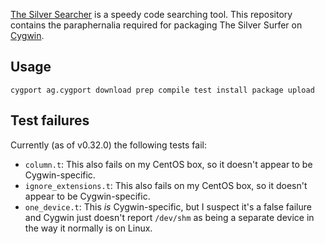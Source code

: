 [The Silver Searcher][] is a speedy code searching tool. This repository contains the paraphernalia required for packaging The Silver Surfer on [Cygwin][].

Usage
-----

    cygport ag.cygport download prep compile test install package upload

Test failures
-------------

Currently (as of v0.32.0) the following tests fail:

* `column.t`: This also fails on my CentOS box, so it doesn't appear to be Cygwin-specific.
* `ignore_extensions.t`: This also fails on my CentOS box, so it doesn't appear to be Cygwin-specific.
* `one_device.t`: This _is_ Cygwin-specific, but I suspect it's a false failure and Cygwin just doesn't report `/dev/shm` as being a separate device in the way it normally is on Linux.

[The Silver Searcher]: http://geoff.greer.fm/ag/
[Cygwin]: https://cygwin.com/
